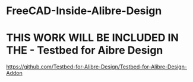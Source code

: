 # FreeCAD-Inside-Alibre-Design

# THIS WORK WILL BE INCLUDED IN THE - Testbed for Aibre Design

https://github.com/Testbed-for-Alibre-Design/Testbed-for-Alibre-Design-Addon
